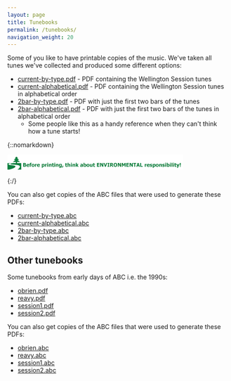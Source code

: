 ```yaml
---
layout: page
title: Tunebooks
permalink: /tunebooks/
navigation_weight: 20
---
```

Some of you like to have printable copies of the music. We've taken all tunes we've
collected and produced some different options:

* [current-by-type.pdf](/tunebooks/current-by-type.pdf "PDF") - PDF containing the Wellington Session tunes
* [current-alphabetical.pdf](/tunebooks/current-alphabetical.pdf "PDF") - PDF containing the Wellington Session tunes in alphabetical order
* [2bar-by-type.pdf](/tunebooks/2bar-by-type.pdf "PDF") - PDF with just the first two bars of the tunes
* [2bar-alphabetical.pdf](/tunebooks/2bar-alphabetical.pdf "PDF") - PDF with just the first two bars of the tunes in alphabetical order
  * Some people like this as a handy reference when they can't think how a tune starts!

{::nomarkdown}
<p>
<img alt="Think before you print" src="/images/think-before-you-print.gif" border=0>
</p>
{:/}

You can also get copies of the ABC files that were used to generate these PDFs:

* [current-by-type.abc](/tunebooks/current-by-type.abc "ABC")
* [current-alphabetical.abc](/tunebooks/current-alphabetical.abc "ABC")
* [2bar-by-type.abc](/tunebooks/2bar-by-type.abc "ABC")
* [2bar-alphabetical.abc](/tunebooks/2bar-alphabetical.abc "ABC")

Other tunebooks
---------------
Some tunebooks from early days of ABC i.e. the 1990s:

 * [obrien.pdf](/tunebooks/other/obrien.pdf "PDF")
 * [reavy.pdf](/tunebooks/other/reavy.pdf "PDF")
 * [session1.pdf](/tunebooks/other/session1.pdf "PDF")
 * [session2.pdf](/tunebooks/other/session2.pdf "PDF")

You can also get copies of the ABC files that were used to generate these PDFs:

* [obrien.abc](/tunebooks/other/obrien.abc "ABC")
* [reavy.abc](/tunebooks/other/reavy.abc "ABC")
* [session1.abc](/tunebooks/other/session1.abc "ABC")
* [session2.abc](/tunebooks/other/session2.abc "ABC")
